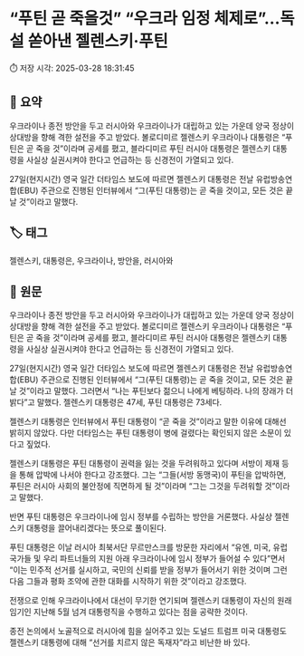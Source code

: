 # “푸틴 곧 죽을것” “우크라 임정 체제로”…독설 쏟아낸 젤렌스키·푸틴

⏱️ 저장 시각: 2025-03-28 18:31:45

## 📌 요약

우크라이나 종전 방안을 두고 러시아와 우크라이나가 대립하고 있는 가운데 양국 정상이 상대방을 향해 격한 설전을 주고 받았다.  볼로디미르 젤렌스키 우크라이나 대통령은 “푸틴은 곧 죽을 것”이라며 공세를 폈고, 블라디미르 푸틴 러시아 대통령은 젤렌스키 대통령을 사실상 실권시켜야 한다고 언급하는 등 신경전이 가열되고 있다. 

27일(현지시간) 영국 일간 더타임스 보도에 따르면 젤렌스키 대통령은 전날 유럽방송연합(EBU) 주관으로 진행된 인터뷰에서 “그(푸틴 대통령)는 곧 죽을 것이고, 모든 것은 끝날 것”이라고 말했다.

## 🏷️ 태그

젤렌스키, 대통령은, 우크라이나, 방안을, 러시아와

## 📄 원문

우크라이나 종전 방안을 두고 러시아와 우크라이나가 대립하고 있는 가운데 양국 정상이 상대방을 향해 격한 설전을 주고 받았다. 볼로디미르 젤렌스키 우크라이나 대통령은 “푸틴은 곧 죽을 것”이라며 공세를 폈고, 블라디미르 푸틴 러시아 대통령은 젤렌스키 대통령을 사실상 실권시켜야 한다고 언급하는 등 신경전이 가열되고 있다.

27일(현지시간) 영국 일간 더타임스 보도에 따르면 젤렌스키 대통령은 전날 유럽방송연합(EBU) 주관으로 진행된 인터뷰에서 “그(푸틴 대통령)는 곧 죽을 것이고, 모든 것은 끝날 것”이라고 말했다. 그러면서 “나는 푸틴보다 젊으니 나에게 베팅하라. 나의 장래가 더 밝다”고 말했다. 젤렌스키 대통령은 47세, 푸틴 대통령은 73세다.

젤렌스키 대통령은 인터뷰에서 푸틴 대통령이 “곧 죽을 것”이라고 말한 이유에 대해선 밝히지 않았다. 다만 더타임스는 푸틴 대통령이 병에 걸렸다는 확인되지 않은 소문이 있다고 짚었다.

젤렌스키 대통령은 푸틴 대통령이 권력을 잃는 것을 두려워하고 있다며 서방이 제재 등을 통해 압박에 나서야 한다고 강조했다. 그는 “그들(서방 동맹국)이 푸틴을 압박하면, 푸틴은 러시아 사회의 불안정에 직면하게 될 것”이라며 “그는 그것을 두려워할 것”이라고 말했다.


반면 푸틴 대통령은 우크라이나에 임시 정부를 수립하는 방안을 거론했다. 사실상 젤렌스키 대통령을 끌어내리겠다는 뜻으로 풀이된다.

푸틴 대통령은 이날 러시아 최북서단 무르만스크를 방문한 자리에서 “유엔, 미국, 유럽 국가들 및 우리 파트너들의 지원 아래 우크라이나에 임시 정부가 들어설 수 있다”면서 “이는 민주적 선거를 실시하고, 국민의 신뢰를 받을 정부가 들어서기 위한 것이며 그런 다음 그들과 평화 조약에 관한 대화를 시작하기 위한 것”이라고 강조했다.

전쟁으로 인해 우크라이나에서 대선이 무기한 연기되며 젤렌스키 대통령이 자신의 원래 임기인 지난해 5월 넘겨 대통령직을 수행하고 있다는 점을 공략한 것이다.



종전 논의에서 노골적으로 러시아에 힘을 실어주고 있는 도널드 트럼프 미국 대통령도 젤렌스키 대통령에 대해 “선거를 치르지 않은 독재자”라고 비난한 바 있다.
